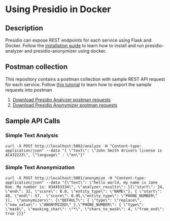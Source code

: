 # Using Presidio in Docker

## Description

Presidio can expose REST endpoints for each service using Flask and Docker. Follow the [installation guide](https://github.com/navalev/presidio/blob/V2/docs/installation.md#using-docker) to learn how to install and run presidio-analyzer and presidio-anonymizer using docker.

## Postman collection

This repository contains a postman collection with sample REST API request for each service. Follow [this tutorial](https://learning.postman.com/docs/getting-started/importing-and-exporting-data/#importing-data-into-postman) to learn how to export the sample requests into postman

1. <a href="PresidioAnalyzer.postman_collection.json" download>Download Presidio Analyzer postman requests</a>
2. <a href="PresidioAnonymizer.postman_collection.jso" download>Download Presidio Anonymizer postman requests</a>

## Sample API Calls

### Simple Text Analysis

```curl
curl -X POST http://localhost:5002/analyze -H "Content-type: application/json" --data "{ \"text\": \"John Smith drivers license is AC432223\", \"language\" : \"en\"}"
```

### Simple Text Anonymization

```curl
curl -X POST http://localhost:5001/anonymize -H "Content-type: application/json" --data "{\"text\": \"hello world, my name is Jane Doe. My number is: 034453334\", \"analyzer_results\": [{\"start\": 24, \"end\": 32, \"score\": 0.8, \"entity_type\": \"NAME\"}, { \"start\": 48, \"end\": 57,  \"score\": 0.95,\"entity_type\": \"PHONE_NUMBER\" }],  \"anonymizers\": {\"DEFAULT\": { \"type\": \"replace\", \"new_value\": \"ANONYMIZED\" },\"PHONE_NUMBER\": { \"type\": \"mask\", \"masking_char\": \"*\", \"chars_to_mask\": 4, \"from_end\": true }}}"
```
